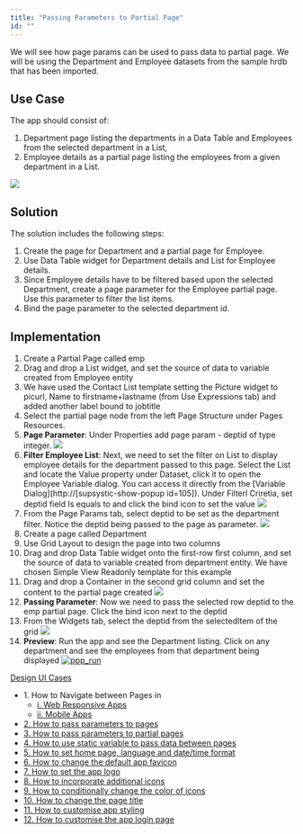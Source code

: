 ```yaml
---
title: "Passing Parameters to Partial Page"
id: ""
---
```


We will see how page params can be used to pass data to partial page. We will be using the Department and Employee datasets from the sample hrdb that has been imported.

## Use Case

The app should consist of:

1. Department page listing the departments in a Data Table and Employees from the selected department in a List,
2. Employee details as a partial page listing the employees from a given department in a List.

[![](../assets/ppp_run.png)](../assets/ppp_run.png)

## Solution

The solution includes the following steps:

1. Create the page for Department and a partial page for Employee.
2. Use Data Table widget for Department details and List for Employee details.
3. Since Employee details have to be filtered based upon the selected Department, create a page parameter for the Employee partial page. Use this parameter to filter the list items.
4. Bind the page parameter to the selected department id.

## Implementation

1. Create a Partial Page called emp
2. Drag and drop a List widget, and set the source of data to variable created from Employee entity
3. We have used the Contact List template setting the Picture widget to picurl, Name to firstname+lastname (from Use Expressions tab) and added another label bound to jobtitle
4. Select the partial page node from the left Page Structure under Pages Resources.
5. **Page Parameter**: Under Properties add page param - deptid of type integer. [![](../assets/ppp_emp_param.png)](../assets/ppp_emp_param.png)
6. **Filter Employee List**: Next, we need to set the filter on List to display employee details for the department passed to this page. Select the List and locate the Value property under Dataset, click it to open the Employee Variable dialog. You can access it directly from the [Variable Dialog](http://[supsystic-show-popup id=105]). Under Filterl Criretia, set deptid field Is equals to and click the bind icon to set the value [![](http://pm.wavemaker.com../assets/ppp_emp_lvdata.png)](http://pm.wavemaker.com../assets/ppp_emp_lvdata.png)
7. From the Page Params tab, select deptid to be set as the department filter. Notice the deptid being passed to the page as parameter. [![](../assets/ppp_emp_lvbind.png)](../assets/ppp_emp_lvbind.png)
8. Create a page called Department
9. Use Grid Layout to design the page into two columns
10. Drag and drop Data Table widget onto the first-row first column, and set the source of data to variable created from department entity. We have chosen Simple View Readonly template for this example
11. Drag and drop a Container in the second grid column and set the content to the partial page created [![](../assets/ppp_design.png)](../assets/ppp_design.png)
12. **Passing Parameter**: Now we need to pass the selected row deptid to the emp partial page. Click the bind icon next to the deptid
13. From the Widgets tab, select the deptid from the selectedItem of the grid [![](../assets/ppp_parambind.png)](../assets/ppp_parambind.png)
14. **Preview**: Run the app and see the Department listing. Click on any department and see the employees from that department being displayed [![ppp_run](../assets/ppp_run.png)](../assets/ppp_run.png)

[Design UI Cases](/learn/app-development/ui-design/use-cases-ui-design/)

- 1\. How to Navigate between Pages in
    - [i. Web Responsive Apps](/learn/responsive-web/web-ui-design/#page-navigation)
    - [ii. Mobile Apps](/learn/hybrid-mobile/mobile-page-concepts/#page-navigation-actions)
- [2\. How to pass parameters to pages](/learn/how-tos/passing-parameters-pages/)
- [3\. How to pass parameters to partial pages](/learn/how-tos/passing-parameters-partial-page/)
- [4\. How to use static variable to pass data between pages](/learn/how-tos/use-static-variable-pass-data-pages/)
- [5\. How to set home page, language and date/time format](/learn/how-tos/setting-language-date-format/)
- [6\. How to change the default app favicon](/learn/how-tos/changing-default-favicon/)
- [7\. How to set the app logo](/learn/how-tos/changing-app-logo/)
- [8\. How to incorporate additional icons](/learn/how-tos/incorporating-additional-icons/)
- [9\. How to conditionally change the color of icons](/learn/how-tos/displaying-icon-color-based-upon-condition/)
- [10\. How to change the page title](/learn/how-tos/changing-page-title/)
- [11\. How to customise app styling](/learn/how-tos/customise-app-style/)
- [12\. How to customise the app login page](/learn/how-tos/customise-login-page/)
